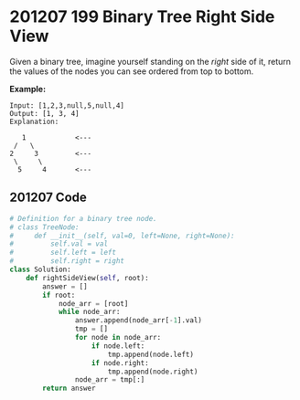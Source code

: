 # 201207 199 Binary Tree Right Side View

Given a binary tree, imagine yourself standing on the *right* side of it, return the values of the nodes you can see ordered from top to bottom.

**Example:**

```
Input: [1,2,3,null,5,null,4]
Output: [1, 3, 4]
Explanation:

   1            <---
 /   \
2     3         <---
 \     \
  5     4       <---
```



## 201207 Code

```python
# Definition for a binary tree node.
# class TreeNode:
#     def __init__(self, val=0, left=None, right=None):
#         self.val = val
#         self.left = left
#         self.right = right
class Solution:
    def rightSideView(self, root):
        answer = []
        if root:
            node_arr = [root]
            while node_arr:
                answer.append(node_arr[-1].val)
                tmp = []
                for node in node_arr:
                    if node.left:
                        tmp.append(node.left)
                    if node.right:
                        tmp.append(node.right)
                node_arr = tmp[:]
        return answer
```

